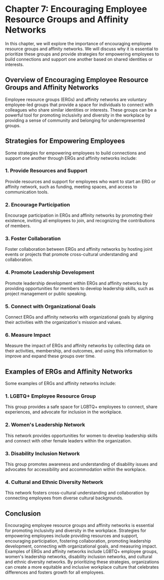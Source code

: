 Chapter 7: Encouraging Employee Resource Groups and Affinity Networks
=====================================================================

In this chapter, we will explore the importance of encouraging employee resource groups and affinity networks. We will discuss why it is essential to prioritize these groups and provide strategies for empowering employees to build connections and support one another based on shared identities or interests.

Overview of Encouraging Employee Resource Groups and Affinity Networks
----------------------------------------------------------------------

Employee resource groups (ERGs) and affinity networks are voluntary employee-led groups that provide a space for individuals to connect with colleagues who share similar identities or interests. These groups can be a powerful tool for promoting inclusivity and diversity in the workplace by providing a sense of community and belonging for underrepresented groups.

Strategies for Empowering Employees
-----------------------------------

Some strategies for empowering employees to build connections and support one another through ERGs and affinity networks include:

### 1. Provide Resources and Support

Provide resources and support for employees who want to start an ERG or affinity network, such as funding, meeting spaces, and access to communication tools.

### 2. Encourage Participation

Encourage participation in ERGs and affinity networks by promoting their existence, inviting all employees to join, and recognizing the contributions of members.

### 3. Foster Collaboration

Foster collaboration between ERGs and affinity networks by hosting joint events or projects that promote cross-cultural understanding and collaboration.

### 4. Promote Leadership Development

Promote leadership development within ERGs and affinity networks by providing opportunities for members to develop leadership skills, such as project management or public speaking.

### 5. Connect with Organizational Goals

Connect ERGs and affinity networks with organizational goals by aligning their activities with the organization's mission and values.

### 6. Measure Impact

Measure the impact of ERGs and affinity networks by collecting data on their activities, membership, and outcomes, and using this information to improve and expand these groups over time.

Examples of ERGs and Affinity Networks
--------------------------------------

Some examples of ERGs and affinity networks include:

### 1. LGBTQ+ Employee Resource Group

This group provides a safe space for LGBTQ+ employees to connect, share experiences, and advocate for inclusion in the workplace.

### 2. Women's Leadership Network

This network provides opportunities for women to develop leadership skills and connect with other female leaders within the organization.

### 3. Disability Inclusion Network

This group promotes awareness and understanding of disability issues and advocates for accessibility and accommodation within the workplace.

### 4. Cultural and Ethnic Diversity Network

This network fosters cross-cultural understanding and collaboration by connecting employees from diverse cultural backgrounds.

Conclusion
----------

Encouraging employee resource groups and affinity networks is essential for promoting inclusivity and diversity in the workplace. Strategies for empowering employees include providing resources and support, encouraging participation, fostering collaboration, promoting leadership development, connecting with organizational goals, and measuring impact. Examples of ERGs and affinity networks include LGBTQ+ employee groups, women's leadership networks, disability inclusion networks, and cultural and ethnic diversity networks. By prioritizing these strategies, organizations can create a more equitable and inclusive workplace culture that celebrates differences and fosters growth for all employees.
